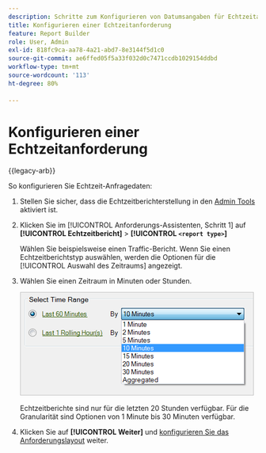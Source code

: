 ```yaml
---
description: Schritte zum Konfigurieren von Datumsangaben für Echtzeitanforderungen.
title: Konfigurieren einer Echtzeitanforderung
feature: Report Builder
role: User, Admin
exl-id: 818fc9ca-aa78-4a21-abd7-8e3144f5d1c0
source-git-commit: ae6ffed05f5a33f032d0c7471ccdb1029154ddbd
workflow-type: tm+mt
source-wordcount: '113'
ht-degree: 80%

---
```


# Konfigurieren einer Echtzeitanforderung

{{legacy-arb}}

So konfigurieren Sie Echtzeit-Anfragedaten:

1. Stellen Sie sicher, dass die Echtzeitberichterstellung in den [Admin Tools](https://experienceleague.adobe.com/docs/analytics/admin/admin-tools/real-time-reports/t-realtime-admin.html?lang=de) aktiviert ist.
1. Klicken Sie im [!UICONTROL Anforderungs-Assistenten, Schritt 1] auf **[!UICONTROL Echtzeitbericht]** > **[!UICONTROL `<report type>`]**

   Wählen Sie beispielsweise einen Traffic-Bericht. Wenn Sie einen Echtzeitberichtstyp auswählen, werden die Optionen für die [!UICONTROL Auswahl des Zeitraums] angezeigt.

1. Wählen Sie einen Zeitraum in Minuten oder Stunden.

   ![Screenshot mit den Optionen zum Auswählen eines Zeitraums mit den ausgewählten letzten 60 Minuten.](assets/real_time_select_date.png)

   Echtzeitberichte sind nur für die letzten 20 Stunden verfügbar. Für die Granularität sind Optionen von 1 Minute bis 30 Minuten verfügbar.
1. Klicken Sie auf **[!UICONTROL Weiter]** und [konfigurieren Sie das Anforderungslayout](/help/analyze/legacy-report-builder/layout/layout.md) weiter.
